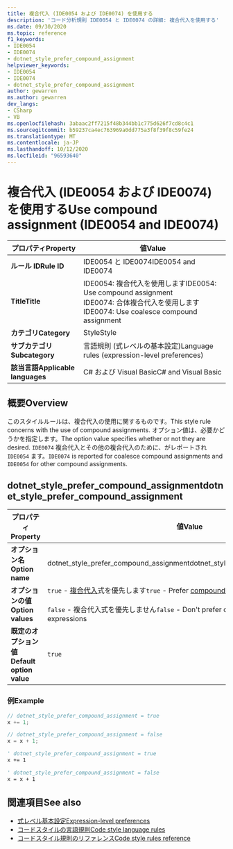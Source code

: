 ```yaml
---
title: 複合代入 (IDE0054 および IDE0074) を使用する
description: 'コード分析規則 IDE0054 と IDE0074 の詳細: 複合代入を使用する'
ms.date: 09/30/2020
ms.topic: reference
f1_keywords:
- IDE0054
- IDE0074
- dotnet_style_prefer_compound_assignment
helpviewer_keywords:
- IDE0054
- IDE0074
- dotnet_style_prefer_compound_assignment
author: gewarren
ms.author: gewarren
dev_langs:
- CSharp
- VB
ms.openlocfilehash: 3abaac2ff7215f48b344bb1c775d626f7cd8c4c1
ms.sourcegitcommit: b59237ca4ec763969a0dd775a3f8f39f8c59fe24
ms.translationtype: MT
ms.contentlocale: ja-JP
ms.lasthandoff: 10/12/2020
ms.locfileid: "96593640"
---
```

# <a name="use-compound-assignment-ide0054-and-ide0074"></a><span data-ttu-id="192a9-103">複合代入 (IDE0054 および IDE0074) を使用する</span><span class="sxs-lookup"><span data-stu-id="192a9-103">Use compound assignment (IDE0054 and IDE0074)</span></span>

|<span data-ttu-id="192a9-104">プロパティ</span><span class="sxs-lookup"><span data-stu-id="192a9-104">Property</span></span>|<span data-ttu-id="192a9-105">値</span><span class="sxs-lookup"><span data-stu-id="192a9-105">Value</span></span>|
|-|-|
| <span data-ttu-id="192a9-106">**ルール ID**</span><span class="sxs-lookup"><span data-stu-id="192a9-106">**Rule ID**</span></span> | <span data-ttu-id="192a9-107">IDE0054 と IDE0074</span><span class="sxs-lookup"><span data-stu-id="192a9-107">IDE0054 and IDE0074</span></span> |
| <span data-ttu-id="192a9-108">**Title**</span><span class="sxs-lookup"><span data-stu-id="192a9-108">**Title**</span></span> | <span data-ttu-id="192a9-109">IDE0054: 複合代入を使用します</span><span class="sxs-lookup"><span data-stu-id="192a9-109">IDE0054: Use compound assignment</span></span><br/> <span data-ttu-id="192a9-110">IDE0074: 合体複合代入を使用します</span><span class="sxs-lookup"><span data-stu-id="192a9-110">IDE0074: Use coalesce compound assignment</span></span> |
| <span data-ttu-id="192a9-111">**カテゴリ**</span><span class="sxs-lookup"><span data-stu-id="192a9-111">**Category**</span></span> | <span data-ttu-id="192a9-112">Style</span><span class="sxs-lookup"><span data-stu-id="192a9-112">Style</span></span> |
| <span data-ttu-id="192a9-113">**サブカテゴリ**</span><span class="sxs-lookup"><span data-stu-id="192a9-113">**Subcategory**</span></span> | <span data-ttu-id="192a9-114">言語規則 (式レベルの基本設定)</span><span class="sxs-lookup"><span data-stu-id="192a9-114">Language rules (expression-level preferences)</span></span> |
| <span data-ttu-id="192a9-115">**該当言語**</span><span class="sxs-lookup"><span data-stu-id="192a9-115">**Applicable languages**</span></span> | <span data-ttu-id="192a9-116">C# および Visual Basic</span><span class="sxs-lookup"><span data-stu-id="192a9-116">C# and Visual Basic</span></span> |

## <a name="overview"></a><span data-ttu-id="192a9-117">概要</span><span class="sxs-lookup"><span data-stu-id="192a9-117">Overview</span></span>

<span data-ttu-id="192a9-118">このスタイルルールは、複合代入の使用に関するものです。</span><span class="sxs-lookup"><span data-stu-id="192a9-118">This style rule concerns with the use of compound assignments.</span></span> <span data-ttu-id="192a9-119">オプション値は、必要かどうかを指定します。</span><span class="sxs-lookup"><span data-stu-id="192a9-119">The option value specifies whether or not they are desired.</span></span> <span data-ttu-id="192a9-120">`IDE0074` 複合代入とその他の複合代入のために、がレポートされ `IDE0054` ます。</span><span class="sxs-lookup"><span data-stu-id="192a9-120">`IDE0074` is reported for coalesce compound assignments and `IDE0054` for other compound assignments.</span></span>

## <a name="dotnet_style_prefer_compound_assignment"></a><span data-ttu-id="192a9-121">dotnet_style_prefer_compound_assignment</span><span class="sxs-lookup"><span data-stu-id="192a9-121">dotnet_style_prefer_compound_assignment</span></span>

|<span data-ttu-id="192a9-122">プロパティ</span><span class="sxs-lookup"><span data-stu-id="192a9-122">Property</span></span>|<span data-ttu-id="192a9-123">値</span><span class="sxs-lookup"><span data-stu-id="192a9-123">Value</span></span>|
|-|-|
| <span data-ttu-id="192a9-124">**オプション名**</span><span class="sxs-lookup"><span data-stu-id="192a9-124">**Option name**</span></span> | <span data-ttu-id="192a9-125">dotnet_style_prefer_compound_assignment</span><span class="sxs-lookup"><span data-stu-id="192a9-125">dotnet_style_prefer_compound_assignment</span></span>
| <span data-ttu-id="192a9-126">**オプションの値**</span><span class="sxs-lookup"><span data-stu-id="192a9-126">**Option values**</span></span> | <span data-ttu-id="192a9-127">`true` - [複合代入](../../../csharp/language-reference/operators/assignment-operator.md#compound-assignment)式を優先します</span><span class="sxs-lookup"><span data-stu-id="192a9-127">`true` - Prefer [compound assignment](../../../csharp/language-reference/operators/assignment-operator.md#compound-assignment) expressions</span></span><br /><br /><span data-ttu-id="192a9-128">`false` - 複合代入式を優先しません</span><span class="sxs-lookup"><span data-stu-id="192a9-128">`false` - Don't prefer compound assignment expressions</span></span> |
| <span data-ttu-id="192a9-129">**既定のオプション値**</span><span class="sxs-lookup"><span data-stu-id="192a9-129">**Default option value**</span></span> | `true` |

### <a name="example"></a><span data-ttu-id="192a9-130">例</span><span class="sxs-lookup"><span data-stu-id="192a9-130">Example</span></span>

```csharp
// dotnet_style_prefer_compound_assignment = true
x += 1;

// dotnet_style_prefer_compound_assignment = false
x = x + 1;
```

```vb
' dotnet_style_prefer_compound_assignment = true
x += 1

' dotnet_style_prefer_compound_assignment = false
x = x + 1
```

## <a name="see-also"></a><span data-ttu-id="192a9-131">関連項目</span><span class="sxs-lookup"><span data-stu-id="192a9-131">See also</span></span>

- [<span data-ttu-id="192a9-132">式レベル基本設定</span><span class="sxs-lookup"><span data-stu-id="192a9-132">Expression-level preferences</span></span>](expression-level-preferences.md)
- [<span data-ttu-id="192a9-133">コードスタイルの言語規則</span><span class="sxs-lookup"><span data-stu-id="192a9-133">Code style language rules</span></span>](language-rules.md)
- [<span data-ttu-id="192a9-134">コードスタイル規則のリファレンス</span><span class="sxs-lookup"><span data-stu-id="192a9-134">Code style rules reference</span></span>](index.md)
